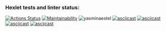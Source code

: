 ### Hexlet tests and linter status:

[![Actions Status](https://github.com/yasminaestel/frontend-project-lvl1/workflows/hexlet-check/badge.svg)](https://github.com/yasminaestel/frontend-project-lvl1/actions)
[![Maintainability](https://api.codeclimate.com/v1/badges/a99a88d28ad37a79dbf6/maintainability)](https://codeclimate.com/github/codeclimate/codeclimate/maintainability)
![yasminaestel](https://github.com/yasminaestel/frontend-project-lvl1/actions/workflows/frontend-project-lvl1.yml/badge.svg)
[![asciicast](https://asciinema.org/a/EEjqjTfnoXbzFKIh2GapdRyFb.svg)](https://asciinema.org/a/EEjqjTfnoXbzFKIh2GapdRyFb)
[![asciicast](https://asciinema.org/a/pGLbpbDVaks1lPVnoGUZxYRNn.svg)](https://asciinema.org/a/pGLbpbDVaks1lPVnoGUZxYRNn)
[![asciicast](https://asciinema.org/a/GJep8hkdZJ63I32cAPwBtp9m4.svg)](https://asciinema.org/a/GJep8hkdZJ63I32cAPwBtp9m4)
[![asciicast](https://asciinema.org/a/8303enjjuMeqllmSezCvbVPS7.svg)](https://asciinema.org/a/8303enjjuMeqllmSezCvbVPS7)
